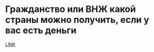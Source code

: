 # Гражданство или ВНЖ какой страны можно получить, если у вас есть деньги



[LINK](https://varlamov.ru/3174817.html)